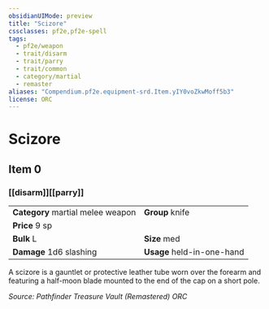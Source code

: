 ```yaml
---
obsidianUIMode: preview
title: "Scizore"
cssclasses: pf2e,pf2e-spell
tags:
  - pf2e/weapon
  - trait/disarm
  - trait/parry
  - trait/common
  - category/martial
  - remaster
aliases: "Compendium.pf2e.equipment-srd.Item.yIY0voZkwMoff5b3"
license: ORC
---
```

# Scizore
## Item 0
### [[disarm]][[parry]]

|  |  |
| -- | -- |
| **Category** martial melee weapon | **Group** knife |
| **Price** 9 sp |  |
| **Bulk** L | **Size** med |
| **Damage** 1d6 slashing  | **Usage** held-in-one-hand |



A scizore is a gauntlet or protective leather tube worn over the forearm and featuring a half-moon blade mounted to the end of the cap on a short pole.

*Source: Pathfinder Treasure Vault (Remastered)*
*ORC*